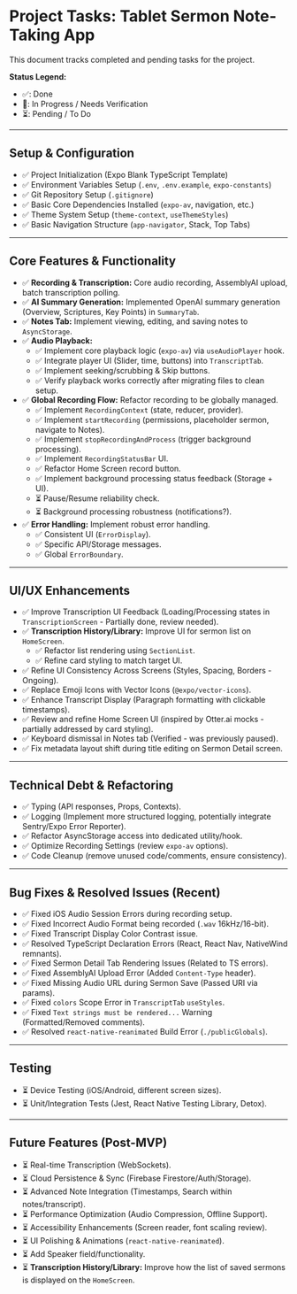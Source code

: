 # Project Tasks: Tablet Sermon Note-Taking App

This document tracks completed and pending tasks for the project.

**Status Legend:**
*   ✅: Done
*   🔄: In Progress / Needs Verification
*   ⏳: Pending / To Do

---

## Setup & Configuration

*   ✅ Project Initialization (Expo Blank TypeScript Template)
*   ✅ Environment Variables Setup (`.env`, `.env.example`, `expo-constants`)
*   ✅ Git Repository Setup (`.gitignore`)
*   ✅ Basic Core Dependencies Installed (`expo-av`, navigation, etc.)
*   ✅ Theme System Setup (`theme-context`, `useThemeStyles`)
*   ✅ Basic Navigation Structure (`app-navigator`, Stack, Top Tabs)

---

## Core Features & Functionality

*   ✅ **Recording & Transcription:** Core audio recording, AssemblyAI upload, batch transcription polling.
*   ✅ **AI Summary Generation:** Implemented OpenAI summary generation (Overview, Scriptures, Key Points) in `SummaryTab`.
*   ✅ **Notes Tab:** Implement viewing, editing, and saving notes to `AsyncStorage`.
*   ✅ **Audio Playback:**
    *   ✅ Implement core playback logic (`expo-av`) via `useAudioPlayer` hook.
    *   ✅ Integrate player UI (Slider, time, buttons) into `TranscriptTab`.
    *   ✅ Implement seeking/scrubbing & Skip buttons.
    *   ✅ Verify playback works correctly after migrating files to clean setup.
*   ✅ **Global Recording Flow:** Refactor recording to be globally managed.
    *   ✅ Implement `RecordingContext` (state, reducer, provider).
    *   ✅ Implement `startRecording` (permissions, placeholder sermon, navigate to Notes).
    *   ✅ Implement `stopRecordingAndProcess` (trigger background processing).
    *   ✅ Implement `RecordingStatusBar` UI.
    *   ✅ Refactor Home Screen record button.
    *   ✅ Implement background processing status feedback (Storage + UI).
    *   ⏳ Pause/Resume reliability check.
    *   ⏳ Background processing robustness (notifications?).
*   ✅ **Error Handling:** Implement robust error handling.
    *   ✅ Consistent UI (`ErrorDisplay`).
    *   ✅ Specific API/Storage messages.
    *   ✅ Global `ErrorBoundary`.

---

## UI/UX Enhancements

*   ✅ Improve Transcription UI Feedback (Loading/Processing states in `TranscriptionScreen` - Partially done, review needed).
*   ✅ **Transcription History/Library:** Improve UI for sermon list on `HomeScreen`.
    *   ✅ Refactor list rendering using `SectionList`.
    *   ✅ Refine card styling to match target UI.
*   ✅ Refine UI Consistency Across Screens (Styles, Spacing, Borders - Ongoing).
*   ✅ Replace Emoji Icons with Vector Icons (`@expo/vector-icons`).
*   ✅ Enhance Transcript Display (Paragraph formatting with clickable timestamps).
*   ✅ Review and refine Home Screen UI (inspired by Otter.ai mocks - partially addressed by card styling).
*   ✅ Keyboard dismissal in Notes tab (Verified - was previously paused).
*   ✅ Fix metadata layout shift during title editing on Sermon Detail screen.

---

## Technical Debt & Refactoring

*   ✅ Typing (API responses, Props, Contexts).
*   ✅ Logging (Implement more structured logging, potentially integrate Sentry/Expo Error Reporter).
*   ✅ Refactor AsyncStorage access into dedicated utility/hook.
*   ✅ Optimize Recording Settings (review `expo-av` options).
*   ✅ Code Cleanup (remove unused code/comments, ensure consistency).

---

## Bug Fixes & Resolved Issues (Recent)

*   ✅ Fixed iOS Audio Session Errors during recording setup.
*   ✅ Fixed Incorrect Audio Format being recorded (`.wav` 16kHz/16-bit).
*   ✅ Fixed Transcript Display Color Contrast issue.
*   ✅ Resolved TypeScript Declaration Errors (React, React Nav, NativeWind remnants).
*   ✅ Fixed Sermon Detail Tab Rendering Issues (Related to TS errors).
*   ✅ Fixed AssemblyAI Upload Error (Added `Content-Type` header).
*   ✅ Fixed Missing Audio URL during Sermon Save (Passed URI via params).
*   ✅ Fixed `colors` Scope Error in `TranscriptTab` `useStyles`.
*   ✅ Fixed `Text strings must be rendered...` Warning (Formatted/Removed comments).
*   ✅ Resolved `react-native-reanimated` Build Error (`./publicGlobals`).

---

## Testing

*   ⏳ Device Testing (iOS/Android, different screen sizes).
*   ⏳ Unit/Integration Tests (Jest, React Native Testing Library, Detox).

---

## Future Features (Post-MVP)

*   ⏳ Real-time Transcription (WebSockets).
*   ⏳ Cloud Persistence & Sync (Firebase Firestore/Auth/Storage).
*   ⏳ Advanced Note Integration (Timestamps, Search within notes/transcript).
*   ⏳ Performance Optimization (Audio Compression, Offline Support).
*   ⏳ Accessibility Enhancements (Screen reader, font scaling review).
*   ⏳ UI Polishing & Animations (`react-native-reanimated`).
*   ⏳ Add Speaker field/functionality.
*   ⏳ **Transcription History/Library:** Improve how the list of saved sermons is displayed on the `HomeScreen`.